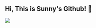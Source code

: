 ## Hi, This is Sunny's Github! 👋

<img src="https://capsule-render.vercel.app/api?type=waving&color=FD866E&height=300&section=header&text=Welcome%20to%20Sunny's%20Github!&fontSize=60&animation=twinkling&fontColor=ffffff" />

<!--
**baesunny/baesunny** is a ✨ _special_ ✨ repository because its `README.md` (this file) appears on your GitHub profile.

Here are some ideas to get you started:

- 🔭 I’m currently working on ...
- 🌱 I’m currently learning ...
- 👯 I’m looking to collaborate on ...
- 🤔 I’m looking for help with ...
- 💬 Ask me about ...
- 📫 How to reach me: ...
- 😄 Pronouns: ...
- ⚡ Fun fact: ...
-->
